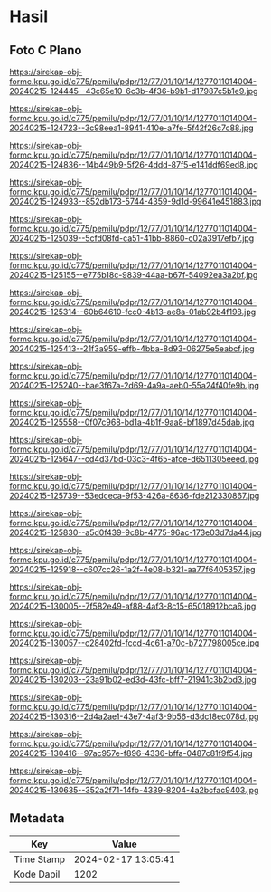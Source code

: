 # Hasil

## Foto C Plano

https://sirekap-obj-formc.kpu.go.id/c775/pemilu/pdpr/12/77/01/10/14/1277011014004-20240215-124445--43c65e10-6c3b-4f36-b9b1-d17987c5b1e9.jpg

https://sirekap-obj-formc.kpu.go.id/c775/pemilu/pdpr/12/77/01/10/14/1277011014004-20240215-124723--3c98eea1-8941-410e-a7fe-5f42f26c7c88.jpg

https://sirekap-obj-formc.kpu.go.id/c775/pemilu/pdpr/12/77/01/10/14/1277011014004-20240215-124836--14b449b9-5f26-4ddd-87f5-e141ddf69ed8.jpg

https://sirekap-obj-formc.kpu.go.id/c775/pemilu/pdpr/12/77/01/10/14/1277011014004-20240215-124933--852db173-5744-4359-9d1d-99641e451883.jpg

https://sirekap-obj-formc.kpu.go.id/c775/pemilu/pdpr/12/77/01/10/14/1277011014004-20240215-125039--5cfd08fd-ca51-41bb-8860-c02a3917efb7.jpg

https://sirekap-obj-formc.kpu.go.id/c775/pemilu/pdpr/12/77/01/10/14/1277011014004-20240215-125155--e775b18c-9839-44aa-b67f-54092ea3a2bf.jpg

https://sirekap-obj-formc.kpu.go.id/c775/pemilu/pdpr/12/77/01/10/14/1277011014004-20240215-125314--60b64610-fcc0-4b13-ae8a-01ab92b4f198.jpg

https://sirekap-obj-formc.kpu.go.id/c775/pemilu/pdpr/12/77/01/10/14/1277011014004-20240215-125413--21f3a959-effb-4bba-8d93-06275e5eabcf.jpg

https://sirekap-obj-formc.kpu.go.id/c775/pemilu/pdpr/12/77/01/10/14/1277011014004-20240215-125240--bae3f67a-2d69-4a9a-aeb0-55a24f40fe9b.jpg

https://sirekap-obj-formc.kpu.go.id/c775/pemilu/pdpr/12/77/01/10/14/1277011014004-20240215-125558--0f07c968-bd1a-4b1f-9aa8-bf1897d45dab.jpg

https://sirekap-obj-formc.kpu.go.id/c775/pemilu/pdpr/12/77/01/10/14/1277011014004-20240215-125647--cd4d37bd-03c3-4f65-afce-d6511305eeed.jpg

https://sirekap-obj-formc.kpu.go.id/c775/pemilu/pdpr/12/77/01/10/14/1277011014004-20240215-125739--53edceca-9f53-426a-8636-fde212330867.jpg

https://sirekap-obj-formc.kpu.go.id/c775/pemilu/pdpr/12/77/01/10/14/1277011014004-20240215-125830--a5d0f439-9c8b-4775-96ac-173e03d7da44.jpg

https://sirekap-obj-formc.kpu.go.id/c775/pemilu/pdpr/12/77/01/10/14/1277011014004-20240215-125918--c607cc26-1a2f-4e08-b321-aa77f6405357.jpg

https://sirekap-obj-formc.kpu.go.id/c775/pemilu/pdpr/12/77/01/10/14/1277011014004-20240215-130005--7f582e49-af88-4af3-8c15-65018912bca6.jpg

https://sirekap-obj-formc.kpu.go.id/c775/pemilu/pdpr/12/77/01/10/14/1277011014004-20240215-130057--c28402fd-fccd-4c61-a70c-b727798005ce.jpg

https://sirekap-obj-formc.kpu.go.id/c775/pemilu/pdpr/12/77/01/10/14/1277011014004-20240215-130203--23a91b02-ed3d-43fc-bff7-21941c3b2bd3.jpg

https://sirekap-obj-formc.kpu.go.id/c775/pemilu/pdpr/12/77/01/10/14/1277011014004-20240215-130316--2d4a2ae1-43e7-4af3-9b56-d3dc18ec078d.jpg

https://sirekap-obj-formc.kpu.go.id/c775/pemilu/pdpr/12/77/01/10/14/1277011014004-20240215-130416--97ac957e-f896-4336-bffa-0487c81f9f54.jpg

https://sirekap-obj-formc.kpu.go.id/c775/pemilu/pdpr/12/77/01/10/14/1277011014004-20240215-130635--352a2f71-14fb-4339-8204-4a2bcfac9403.jpg


## Metadata

| Key        | Value               |
| ---------- | ------------------- |
| Time Stamp | 2024-02-17 13:05:41 |
| Kode Dapil | 1202                |



